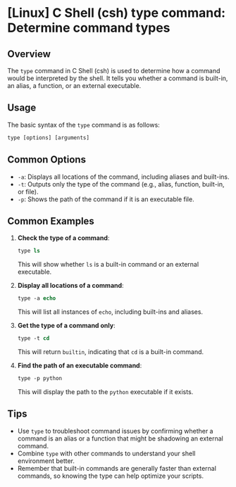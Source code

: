 # [Linux] C Shell (csh) type command: Determine command types

## Overview
The `type` command in C Shell (csh) is used to determine how a command would be interpreted by the shell. It tells you whether a command is built-in, an alias, a function, or an external executable.

## Usage
The basic syntax of the `type` command is as follows:

```csh
type [options] [arguments]
```

## Common Options
- `-a`: Displays all locations of the command, including aliases and built-ins.
- `-t`: Outputs only the type of the command (e.g., alias, function, built-in, or file).
- `-p`: Shows the path of the command if it is an executable file.

## Common Examples

1. **Check the type of a command**:
   ```csh
   type ls
   ```
   This will show whether `ls` is a built-in command or an external executable.

2. **Display all locations of a command**:
   ```csh
   type -a echo
   ```
   This will list all instances of `echo`, including built-ins and aliases.

3. **Get the type of a command only**:
   ```csh
   type -t cd
   ```
   This will return `builtin`, indicating that `cd` is a built-in command.

4. **Find the path of an executable command**:
   ```csh
   type -p python
   ```
   This will display the path to the `python` executable if it exists.

## Tips
- Use `type` to troubleshoot command issues by confirming whether a command is an alias or a function that might be shadowing an external command.
- Combine `type` with other commands to understand your shell environment better.
- Remember that built-in commands are generally faster than external commands, so knowing the type can help optimize your scripts.